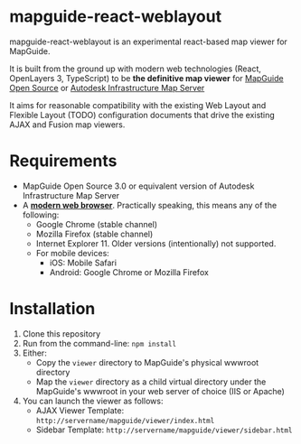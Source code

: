 # mapguide-react-weblayout

mapguide-react-weblayout is an experimental react-based map viewer for MapGuide.

It is built from the ground up with modern web technologies (React, OpenLayers 3, TypeScript) to be **the definitive map viewer** for [MapGuide Open Source](http://mapguide.osgeo.org) or [Autodesk Infrastructure Map Server](http://www.autodesk.com/products/infrastructure-map-server/overview)

It aims for reasonable compatibility with the existing Web Layout and Flexible Layout (TODO) configuration documents that drive the existing AJAX and Fusion map viewers.

# Requirements

 * MapGuide Open Source 3.0 or equivalent version of Autodesk Infrastructure Map Server
 * A [**modern web browser**](http://browsehappy.com/). Practically speaking, this means any of the following:
    * Google Chrome (stable channel)
    * Mozilla Firefox (stable channel)
    * Internet Explorer 11. Older versions (intentionally) not supported.
    * For mobile devices:
      * iOS: Mobile Safari
      * Android: Google Chrome or Mozilla Firefox

# Installation

 1. Clone this repository
 2. Run from the command-line: `npm install`
 3. Either:
    * Copy the `viewer` directory to MapGuide's physical wwwroot directory
    * Map the `viewer` directory as a child virtual directory under the MapGuide's wwwroot in your web server of choice (IIS or Apache)
 4. You can launch the viewer as follows:
    * AJAX Viewer Template: `http://servername/mapguide/viewer/index.html`
    * Sidebar Template: `http://servername/mapguide/viewer/sidebar.html`
